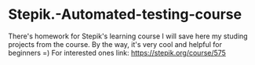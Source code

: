 # Stepik.-Automated-testing-course
There's homework for Stepik's learning course
I will save here my studing projects from the course. 
By the way, it's very cool and helpful for beginners =)
For interested ones link: https://stepik.org/course/575